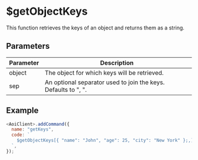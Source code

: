 # $getObjectKeys

This function retrieves the keys of an object and returns them as a string.

## Parameters

| Parameter  | Description                                               |
| ---------- | --------------------------------------------------------- |
| object     | The object for which keys will be retrieved.              |
| sep        | An optional separator used to join the keys. Defaults to ", ". |

## Example

```js
<AoiClient>.addCommand({
  name: "getKeys",
  code: `
    $getObjectKeys[{ "name": "John", "age": 25, "city": "New York" };,] // Replace the object with your own
  `,
});
```